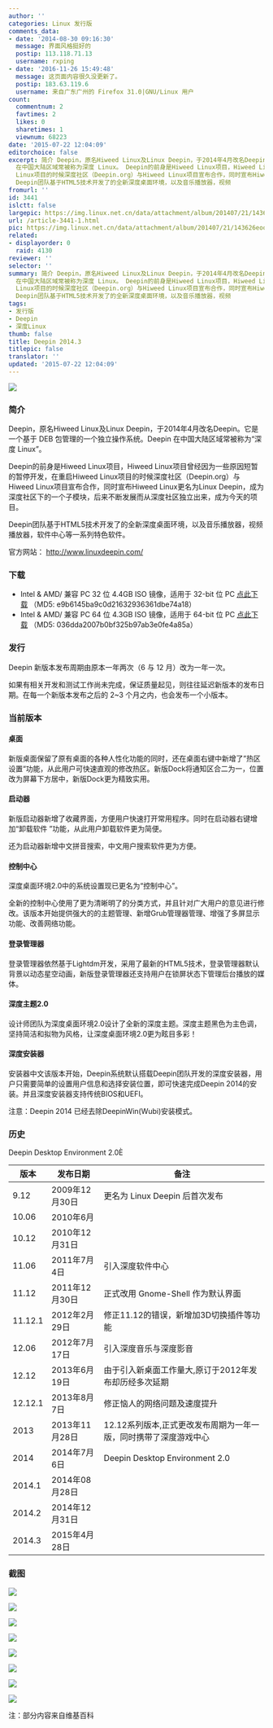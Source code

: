 ```yaml
---
author: ''
categories: Linux 发行版
comments_data:
- date: '2014-08-30 09:16:30'
  message: 界面风格挺好的
  postip: 113.118.71.13
  username: rxping
- date: '2016-11-26 15:49:48'
  message: 这页面内容很久没更新了。
  postip: 183.63.119.6
  username: 来自广东广州的 Firefox 31.0|GNU/Linux 用户
count:
  commentnum: 2
  favtimes: 2
  likes: 0
  sharetimes: 1
  viewnum: 68223
date: '2015-07-22 12:04:09'
editorchoice: false
excerpt: 简介 Deepin，原名Hiweed Linux及Linux Deepin，于2014年4月改名Deepin。它是一个基于 DEB 包管理的一个独立操作系统。Deepin
  在中国大陆区域常被称为深度 Linux。 Deepin的前身是Hiweed Linux项目，Hiweed Linux项目曾经因为一些原因短暂的暂停开发，在重启Hiweed
  Linux项目的时候深度社区（Deepin.org）与Hiweed Linux项目宣布合作，同时宣布Hiweed Linux更名为Linux Deepin，成为深度社区下的一个子模块，后来不断发展而从深度社区独立出来，成为今天的项目。
  Deepin团队基于HTML5技术开发了的全新深度桌面环境，以及音乐播放器，视频
fromurl: ''
id: 3441
islctt: false
largepic: https://img.linux.net.cn/data/attachment/album/201407/21/143626eooqc9gq6dol3ld6.png
url: /article-3441-1.html
pic: https://img.linux.net.cn/data/attachment/album/201407/21/143626eooqc9gq6dol3ld6.png.thumb.jpg
related:
- displayorder: 0
  raid: 4130
reviewer: ''
selector: ''
summary: 简介 Deepin，原名Hiweed Linux及Linux Deepin，于2014年4月改名Deepin。它是一个基于 DEB 包管理的一个独立操作系统。Deepin
  在中国大陆区域常被称为深度 Linux。 Deepin的前身是Hiweed Linux项目，Hiweed Linux项目曾经因为一些原因短暂的暂停开发，在重启Hiweed
  Linux项目的时候深度社区（Deepin.org）与Hiweed Linux项目宣布合作，同时宣布Hiweed Linux更名为Linux Deepin，成为深度社区下的一个子模块，后来不断发展而从深度社区独立出来，成为今天的项目。
  Deepin团队基于HTML5技术开发了的全新深度桌面环境，以及音乐播放器，视频
tags:
- 发行版
- Deepin
- 深度Linux
thumb: false
title: Deepin 2014.3
titlepic: false
translator: ''
updated: '2015-07-22 12:04:09'
---
```


 ![](/data/attachment/album/201407/21/143626eooqc9gq6dol3ld6.png)


### 简介


Deepin，原名Hiweed Linux及Linux Deepin，于2014年4月改名Deepin。它是一个基于 DEB 包管理的一个独立操作系统。Deepin 在中国大陆区域常被称为“深度 Linux”。


Deepin的前身是Hiweed Linux项目，Hiweed Linux项目曾经因为一些原因短暂的暂停开发，在重启Hiweed Linux项目的时候深度社区（Deepin.org）与Hiweed Linux项目宣布合作，同时宣布Hiweed Linux更名为Linux Deepin，成为深度社区下的一个子模块，后来不断发展而从深度社区独立出来，成为今天的项目。


Deepin团队基于HTML5技术开发了的全新深度桌面环境，以及音乐播放器，视频播放器，软件中心等一系列特色软件。


官方网站： <http://www.linuxdeepin.com/> 


### 下载


* Intel & AMD/ 兼容 PC 32 位 4.4GB ISO 镜像，适用于 32-bit 位 PC [点此下载](http://cdimage.linuxdeepin.com/releases/2014.3/deepin_2014.3_i386.iso) （MD5: e9b6145ba9c0d21632936361dbe74a18）
* Intel & AMD/ 兼容 PC 64 位 4.3GB ISO 镜像，适用于 64-bit 位 PC [点此下载](http://cdimage.linuxdeepin.com/releases/2014.3/deepin_2014.3_amd64.iso) （MD5: 036dda2007b0bf325b97ab3e0fe4a85a）


### 发行


Deepin 新版本发布周期由原本一年两次（6 与 12 月）改为一年一次。


如果有相关开发和测试工作尚未完成，保证质量起见，则往往延迟新版本的发布日期。在每一个新版本发布之后的 2~3 个月之内，也会发布一个小版本。


### 当前版本


#### 桌面


新版桌面保留了原有桌面的各种人性化功能的同时，还在桌面右键中新增了”热区设置“功能，从此用户可快速直观的修改热区。新版Dock将通知区合二为一，位置改为屏幕下方居中，新版Dock更为精致实用。


#### 启动器


新版启动器新增了收藏界面，方便用户快速打开常用程序。同时在启动器右键增加“卸载软件 ”功能，从此用户卸载软件更为简便。


还为启动器新增中文拼音搜索，中文用户搜索软件更为方便。


#### 控制中心


深度桌面环境2.0中的系统设置现已更名为“控制中心”。


全新的控制中心使用了更为清晰明了的分类方式，并且针对广大用户的意见进行修改。该版本开始提供强大的的主题管理、新增Grub管理器管理、增强了多屏显示功能、改善网络功能。


#### 登录管理器


登录管理器依然基于Lightdm开发，采用了最新的HTML5技术，登录管理器默认背景以动态星空动画，新版登录管理器还支持用户在锁屏状态下管理后台播放的媒体。


#### 深度主题2.0


设计师团队为深度桌面环境2.0设计了全新的深度主题。深度主题黑色为主色调，坚持简洁和拟物为风格，让深度桌面环境2.0更为眩目多彩！


#### 深度安装器


安装器中文该版本开始，Deepin系统默认搭载Deepin团队开发的深度安装器，用户只需要简单的设置用户信息和选择安装位置，即可快速完成Deepin 2014的安装。并且深度安装器支持传统BIOS和UEFI。


注意：Deepin 2014 已经去除DeepinWin(Wubi)安装模式。


### 历史


Deepin Desktop Environment 2.0È




| 版本 | 发布日期 | 备注 |
| --- | --- | --- |
| 9.12 | 2009年12月30日 | 更名为 Linux Deepin 后首次发布 |
| 10.06 | 2010年6月 |  |
| 10.12 | 2010年12月31日 |  |
| 11.06 | 2011年7月4日 | 引入深度软件中心 |
| 11.12 | 2011年12月30日 | 正式改用 Gnome-Shell 作为默认界面 |
| 11.12.1 | 2012年2月29日 | 修正11.12的错误，新增加3D切换插件等功能 |
| 12.06 | 2012年7月17日 | 引入深度音乐与深度影音 |
| 12.12 | 2013年6月19日 | 由于引入新桌面工作量大,原订于2012年发布却历经多次延期 |
| 12.12.1 | 2013年8月7日 | 修正恼人的网络问题及速度提升 |
| 2013 | 2013年11月28日 | 12.12系列版本,正式更改发布周期为一年一版，同时携带了深度游戏中心 |
| 2014 | 2014年7月6日 |  Deepin Desktop Environment 2.0 |
| 2014.1 | 2014年08月28日 |
| 2014.2 | 2014年12月31日 |
| 2014.3 | 2015年4月28日 |


### 截图


![](/data/attachment/album/201407/21/134024mrnxszjzrjecem7z.png)


![](/data/attachment/album/201407/21/134024olcahtzh4wr4r2f4.png)


![](/data/attachment/album/201407/21/134025kjdrppdxpyvgsrpd.png)


![](/data/attachment/album/201407/21/134025orlaeqe2z6we7xel.png)


![](/data/attachment/album/201407/21/134026hjfl3h7e3je3jloo.png)


![](/data/attachment/album/201407/21/134027pkj86a6cdtqrk1d0.png)


![](/data/attachment/album/201407/21/134027bbsb6lmsl0bl0leb.png)


![](/data/attachment/album/201407/21/134028vy0u5gq30l14lg4y.png)


注：部分内容来自维基百科